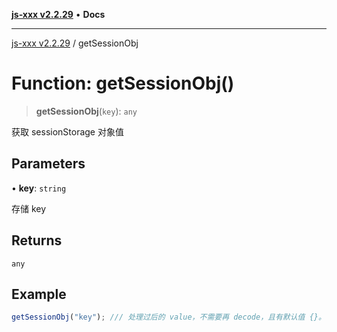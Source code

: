 [**js-xxx v2.2.29**](../README.md) • **Docs**

***

[js-xxx v2.2.29](../README.md) / getSessionObj

# Function: getSessionObj()

> **getSessionObj**(`key`): `any`

获取 sessionStorage 对象值

## Parameters

• **key**: `string`

存储 key

## Returns

`any`

## Example

```ts
getSessionObj("key"); /// 处理过后的 value，不需要再 decode，且有默认值 {}。
```
